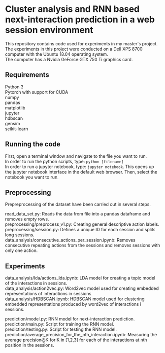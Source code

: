 # Cluster analysis and RNN based next-interaction prediction in a web session environment
This repository contains code used for experiments in my master's project.   
The experiments in this project were conducted on a Dell XPS 8700 computer with the Ubuntu 18.04 operating system.   
The computer has a Nvidia GeForce GTX 750 Ti graphics card.
 
## Requirements
Python 3  
Pytorch with support for CUDA  
numpy  
pandas   
matplotlib  
jupyter  
hdbscan  
gensim  
scikit-learn 

## Running the code
First, open a terminal window and navigate to the file you want to run.   
In order to run the python scripts, type: `python [filename]`  
In order to run a jupyter notebook, type: `jupyter notebook`. This opens up the jupyter notebook interface in the default web browser. Then, select the notebook you want to run.

## Preprocessing
Prepreprocessing of the dataset have been carried out in several steps.  
  
read_data_set.py: Reads the data from file into a pandas dataframe and removes empty rows.  
preprocessing/preprocess_v1.py: Creating general descriptive action labels.  
preprocessing/session.py: Defines a unique ID for each session and splits long sessions.  
data_analysis/consecutive_actions_per_session.ipynb: Removes consecutive repeating actions from the sessions and removes sessions with only one action.

## Experiments
data_analysis/lda/actions_lda.ipynb: LDA model for creating a topic model of the interactions in sessions.  
data_analysis/action2vec.py: Word2vec model used for creating embedded representations of interactions in sessions.  
data_analysis/HDBSCAN.ipynb: HDBSCAN model used for clustering embedded representations produced by word2vec of interactions i sessions.  
  
prediction/model.py: RNN model for next-interaction prediction.  
prediction/main.py: Script for training the RNN model.  
prediction/testing.py: Script for testing the RNN model.  
prediction/average_precision_for_the_nth_interaction.ipynb: Measuring the average precision@K for K in [1,2,3] for each of the interactions at nth position in the sessions.  
